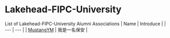 # Lakehead-FIPC-University
List of Lakehead-FIPC-University Alumni Associations
| Name | Introduce |
| --- | --- |
| [MustangYM](https://github.com/MustangYM) | 我是一名保安 |
